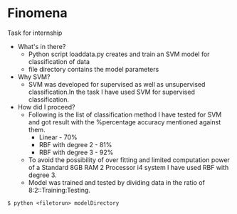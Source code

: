 # Finomena
Task for internship
- What's in there?
  - Python script loaddata.py creates and train an SVM model for classification of data
  - file directory contains the model parameters
- Why SVM?
  - SVM was developed for supervised as well as unsupervised classification.In the task I have used SVM for supervised classification.
- How did I proceed?
  - Following is the list of classification method I have tested for SVM and got result with the %percentage accuracy mentioned against them.
    - Linear - 70%
    - RBF with degree 2 - 81%
    - RBF with degree 3 - 92%
  - To avoid the possibility of over fitting and limited computation power of a Standard 8GB RAM 2 Processor i4 system I have used RBF with degree 3.
  - Model was trained and tested by dividing data in the ratio of 8:2::Training:Testing.
```{r, engine='bash', count_lines}
$ python <filetorun> modelDirectory
``` 
